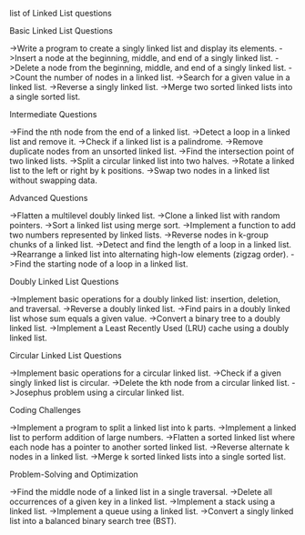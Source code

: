 list of Linked List questions

Basic Linked List Questions

->Write a program to create a singly linked list and display its elements.
->Insert a node at the beginning, middle, and end of a singly linked list.
->Delete a node from the beginning, middle, and end of a singly linked list.
->Count the number of nodes in a linked list.
->Search for a given value in a linked list.
->Reverse a singly linked list.
->Merge two sorted linked lists into a single sorted list.

Intermediate Questions

->Find the nth node from the end of a linked list.
->Detect a loop in a linked list and remove it.
->Check if a linked list is a palindrome.
->Remove duplicate nodes from an unsorted linked list.
->Find the intersection point of two linked lists.
->Split a circular linked list into two halves.
->Rotate a linked list to the left or right by k positions.
->Swap two nodes in a linked list without swapping data.

Advanced Questions

->Flatten a multilevel doubly linked list.
->Clone a linked list with random pointers.
->Sort a linked list using merge sort.
->Implement a function to add two numbers represented by linked lists.
->Reverse nodes in k-group chunks of a linked list.
->Detect and find the length of a loop in a linked list.
->Rearrange a linked list into alternating high-low elements (zigzag order).
->Find the starting node of a loop in a linked list.

Doubly Linked List Questions

->Implement basic operations for a doubly linked list: insertion, deletion, and traversal.
->Reverse a doubly linked list.
->Find pairs in a doubly linked list whose sum equals a given value.
->Convert a binary tree to a doubly linked list.
->Implement a Least Recently Used (LRU) cache using a doubly linked list.

Circular Linked List Questions

->Implement basic operations for a circular linked list.
->Check if a given singly linked list is circular.
->Delete the kth node from a circular linked list.
->Josephus problem using a circular linked list.

Coding Challenges

->Implement a program to split a linked list into k parts.
->Implement a linked list to perform addition of large numbers.
->Flatten a sorted linked list where each node has a pointer to another sorted linked list.
->Reverse alternate k nodes in a linked list.
->Merge k sorted linked lists into a single sorted list.

Problem-Solving and Optimization

->Find the middle node of a linked list in a single traversal.
->Delete all occurrences of a given key in a linked list.
->Implement a stack using a linked list.
->Implement a queue using a linked list.
->Convert a singly linked list into a balanced binary search tree (BST).